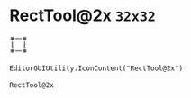 # RectTool@2x `32x32`
<img src="/img/RectTool.png" width=32 height=32>

``` CSharp
EditorGUIUtility.IconContent("RectTool@2x")
```
```
RectTool@2x
```
